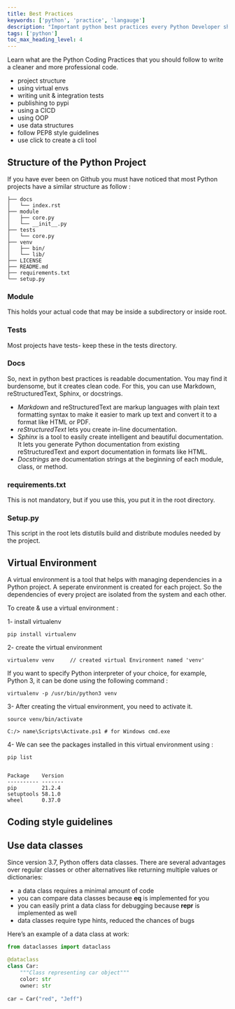 ```yaml
---
title: Best Practices
keywords: ['python', 'practice', 'langauge']
description: "Important python best practices every Python Developer should follow before,during & after writing the code. Also, remember what not to do."
tags: ['python']
toc_max_heading_level: 4
---
```


Learn what are the Python Coding Practices that you should follow to write a cleaner and more professional code.
- project structure
- using virtual envs
- writing unit & integration tests
- publishing to pypi
- using a CICD
- using OOP
- use data structures
- follow PEP8 style guidelines
- use click to create a cli tool

## Structure of the Python Project

If you have ever been on Github you must have noticed that most Python projects have a similar structure as follow :

```
├── docs
│   └── index.rst
├── module
│   ├── core.py
│   └── __init__.py
├── tests
│   └── core.py
├── venv
│   ├── bin/
│   └── lib/
├── LICENSE
├── README.md
├── requirements.txt
└── setup.py
```

### Module
This holds your actual code that may be inside a subdirectory or inside root.

### Tests
Most projects have tests- keep these in the tests directory.

### Docs
So, next in python best practices is readable documentation. You may find it burdensome, but it creates clean code.
For this, you can use Markdown, reStructuredText, Sphinx, or docstrings.
* *Markdown* and reStructuredText are markup languages with plain text formatting syntax to make it easier to mark up text and convert it to a format like HTML or PDF.
* *reStructuredText* lets you create in-line documentation.
* *Sphinx* is a tool to easily create intelligent and beautiful documentation. It lets you generate Python documentation from existing reStructuredText and export documentation in formats like HTML.
* *Docstrings* are documentation strings at the beginning of each module, class, or method.

### requirements.txt
This is not mandatory, but if you use this, you put it in the root directory.

### Setup.py
This script in the root lets distutils build and distribute modules needed by the project.

## Virtual Environment
A virtual environment is a tool that helps with managing dependencies in a Python project. A seperate environment is created for each project.
So the dependencies of every project are isolated from the system and each other.

To create & use a virtual environment :

1- install virtualenv
```shell
pip install virtualenv
```

2- create the virtual environment
```
virtualenv venv     // created virtual Environment named 'venv'
```

If you want to specify Python interpreter of your choice, for example, Python 3, it can be done using the following command :
```shell
virtualenv -p /usr/bin/python3 venv
```

3- After creating the virtual environment, you need to activate it.
```shell
source venv/bin/activate

C:/> name\Scripts\Activate.ps1 # for Windows cmd.exe
```

4- We can see the packages installed in this virtual environment using :
```
pip list


Package    Version
---------- -------
pip        21.2.4
setuptools 58.1.0
wheel      0.37.0
```


## Coding style guidelines


## Use data classes
Since version 3.7, Python offers data classes. There are several advantages over regular classes or other alternatives like returning multiple values or dictionaries:
- a data class requires a minimal amount of code
- you can compare data classes because __eq__ is implemented for you
- you can easily print a data class for debugging because __repr__ is implemented as well
- data classes require type hints, reduced the chances of bugs

Here’s an example of a data class at work:
```python
from dataclasses import dataclass

@dataclass
class Car:
    """Class representing car object"""
    color: str
    owner: str
    
car = Car("red", "Jeff")
```